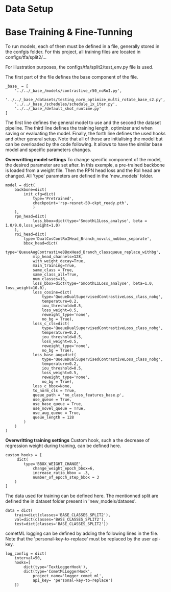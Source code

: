# Data Setup


# Base Training & Fine-Tunning
To run models, each of them must be defined in a file, generally stored in the confgis folder.
For this project, all training files are located in configs/tfa/split2/...

For illustration purposes, the configs/tfa/split2/test_env.py file is used.

The first part of the file defines the base component of the file.
```shell
_base_ = [
    '../../_base_/models/contrastive_r50_noRoI.py',
    '../../_base_/datasets/testing_norm_optimize_multi_rotate_base_s2.py',
    '../../_base_/schedules/schedule_1x_iter.py',
    '../../_base_/default_shot_runtime.py'
]
```
The first line defines the general model to use and the second the dataset pipeline. The third line defines the training length, optimizer and when saving or evaluating the model. Finally, the forth line defines the used hooks and other general setup.
Note that all of those are initialising the model but can be overloaded by the code following. It allows to have the similar base model and  specific parameters changes.

**Overwritting model settings**
To change specific component of the model, the desired parameter are set after. In this exemple, a pre-trained backbone is loaded from a weight file. Then the RPN head loss and the RoI head are changed. All 'type' parameters are defined in the 'new_models' folder.
```shell
model = dict(
    backbone=dict(
        init_cfg=dict(
            type='Pretrained',
            checkpoint='rsp-resnet-50-ckpt_ready.pth',
            )
    ),
    rpn_head=dict(
            loss_bbox=dict(type='SmoothL1Loss_analyse', beta = 1.0/9.0,loss_weight=1.0)
    ),
    roi_head=dict(
        type='DualCosContRoIHead_Branch_novcls_nobbox_separate',
        bbox_head=dict(
            type='QueueAugContrastiveBBoxHead_Branch_classqueue_replace_withbg',
            mlp_head_channels=128,
            with_weight_decay=True,
            main_training=True,
            same_class = True,
            same_class_all=True,
            num_classes=15,
            loss_bbox=dict(type='SmoothL1Loss_analyse', beta=1.0, loss_weight=10.0),
            loss_cosine=dict(
                type='QueueDualSupervisedContrastiveLoss_class_nobg',
                temperature=0.2,
                iou_threshold=0.5,
                loss_weight=0.5,
                reweight_type='none',
                no_bg = True),
            loss_c_cls=dict(
                type='QueueDualSupervisedContrastiveLoss_class_nobg',
                temperature=0.2,
                iou_threshold=0.5,
                loss_weight=0.5,
                reweight_type='none',
                no_bg = True),
            loss_base_aug=dict(
                type='QueueDualSupervisedContrastiveLoss_class_nobg',
                temperature=0.2,
                iou_threshold=0.5,
                loss_weight=0.5,
                reweight_type='none',
                no_bg = True),
            loss_c_bbox=None,
            to_norm_cls = True,
            queue_path = 'no_class_features_base.p',
            use_queue = True,
            use_base_queue = True,
            use_novel_queue = True,
            use_aug_queue = True,
            queue_length = 128
        )
    )
)
```
**Overwritting training settings**
Custom hook, such a the decrease of regression weight during training, can be defined here. 
```shell
custom_hooks = [
     dict(
        type='BBOX_WEIGHT_CHANGE',
            change_weight_epoch_bbox=6, 
            increase_ratio_bbox = .3, 
            number_of_epoch_step_bbox = 3
    )
]
```

The data used for training can be defined here. The mentionned split are defined the in dataset folder present in 'new_models/datases'.
```shell
data = dict(
    train=dict(classes='BASE_CLASSES_SPLIT2'),
    val=dict(classes='BASE_CLASSES_SPLIT2'),
    test=dict(classes='BASE_CLASSES_SPLIT2'))
```

cometML logging can be defined by adding the following lines in the file. Note that the 'personal-key-to-replace' must be replaced by the user api-key.
```shell
log_config = dict(
    interval=50,
    hooks=[
        dict(type='TextLoggerHook'),
        dict(type='CometMLLoggerHook', 
            project_name='logger_comet_ml',
            api_key= 'personal-key-to-replace')
    ])
```
